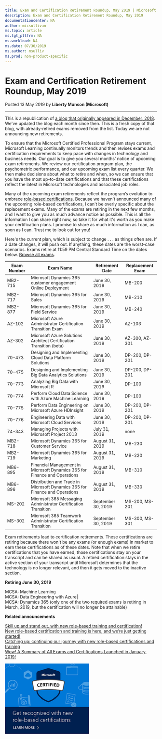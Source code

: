 ```yaml
---
title: Exam and Certification Retirement Roundup, May 2019 | Microsoft Docs
description: Exam and Certification Retirement Roundup, May 2019 
documentationcenter: NA 
author: micsullivan
ms.topic: article
ms.tgt_pltfrm: NA
ms.workload: NA
ms.date: 07/30/2019
ms.author: msulliv
ms.prod: non-product-specific
---
```

# Exam and Certification Retirement Roundup, May 2019

Posted 13 May 2019 by **Liberty Munson (Microsoft)**

___

This is a republication of [a blog that originally appeared in December, 2018](https://www.microsoft.com/en-us/learning/community-blog-post.aspx?BlogId=8&Id=375189). We've updated the blog each month since then. This is a fresh copy of that blog, with already-retired exams removed from the list. Today we are not announcing new retirements.

To ensure that the Microsoft Certified Professional Program stays current, Microsoft Learning continually monitors trends and then revises exams and certification requirements to keep pace with changes in technology and business needs. Our goal is to give you several months’ notice of upcoming exam retirements. We review our certification program plan, the psychometric performance, and our upcoming exam list every quarter. We then make decisions about what to retire and when, so we can ensure that you have the most up-to-date certifications and that these certifications reflect the latest in Microsoft technologies and associated job roles.

Many of the upcoming exam retirements reflect the program’s evolution to embrace [role-based certifications](https://www.microsoft.com/en-us/learning/community-blog-post.aspx?BlogId=8&Id=375159). Because we haven't announced many of the upcoming role-based certifications, I can't be overly specific about the replacement exams. Many of the exams are retiring in the next few months, and I want to give you as much advance notice as possible. This is all the information I can share right now, so take it for what it's worth as you make your certification plans. I promise to share as much information as I can, as soon as I can. Trust me to look out for you!

Here's the current plan, which is subject to change . . . as things often are. If a date changes, it will push out. If anything, these dates are the worst-case scenarios. Exams retire at 11:59 PM Central Standard Time on the dates below. [Browse all exams](https://www.microsoft.com/learning/exam-list.aspx).

| Exam Number | Exam Name | Retirement Date | Replacement Exam  |
| --- | --- | --- | --- |
| MB2-715 | Microsoft Dynamics 365 customer engagement Online Deployment | June 30, 2019 | MB-200 |
| MB2-717 | Microsoft Dynamics 365 for Sales | June 30, 2019 | MB-210 |
| MB2-877 | Microsoft Dynamics 365 for Field Service | June 30, 2019 | MB-240 |
| AZ-102 | Microsoft Azure Administrator Certification Transition Exam | June 30, 2019 | AZ-103 |
| AZ-302 | Microsoft Azure Solutions Architect Certification Transition (beta) | June 30, 2019 | AZ-300, AZ-301 |
| 70-473 | Designing and Implementing Cloud Data Platform Solutions | June 30, 2019 | DP-200, DP-201 |
| 70-475 | Designing and Implementing Big Data Analytics Solutions | June 30, 2019 | DP-200, DP-201 |
| 70-773 | Analyzing Big Data with Microsoft R | June 30, 2019 | DP-100 |
| 70-774 | Perform Cloud Data Science with Azure Machine Learning | June 30, 2019 | DP-100 |
| 70-775 | Perform Data Engineering on Microsoft Azure HDInsight | June 30, 2019 | DP-200, DP-201 |
| 70-776 | Engineering Data with Microsoft Cloud Services | June 30, 2019 | DP-200, DP-201 |
| 74-343 | Managing Projects with Microsoft Project 2013 | July 31, 2019 | none |
| MB2-718 | Microsoft Dynamics 365 for Customer Service | August 31, 2019 | MB-230 |
| MB2-719 | Microsoft Dynamics 365 for Marketing | August 31, 2019 | MB-220 |
| MB6-895 | Financial Management in Microsoft Dynamics 365 for Finance and Operations | August 31, 2019 | MB-310 |
| MB6-896 | Distribution and Trade in Microsoft Dynamics 365 for Finance and Operations | August 31, 2019 | MB-330 |
| MS-202 | Microsoft 365 Messaging Administrator Certification Transition | September 30, 2019 | MS-200, MS-201 |
| MS-302 | Microsoft 365 Teamwork Administrator Certification Transition | September 30, 2019 | MS-300, MS-301 |


Exam retirements lead to certification retirements. These certifications are retiring because there won't be any exams (or enough exams) in market to earn these certifications as of these dates. Note that when we retire certifications that you have earned, those certifications stay on your transcript and can be shared as usual. A retired certification stays in the active section of your transcript until Microsoft determines that the technology is no longer relevant, and then it gets moved to the inactive section.

**Retiring June 30, 2019**

MCSA: Machine Learning  
MCSA: Data Engineering with Azure|  
MCSA: Dynamics 365 (only one of the two required exams is retiring in March, 2019, but the certification will no longer be attainable)

**Related announcements** 
  
[Skill up and stand out, with new role-based training and certification!](https://www.microsoft.com/en-us/learning/community-blog-post.aspx?BlogId=8&Id=375161)   
[New role-based certification and training is here, and we’re just getting started!](https://www.microsoft.com/en-us/learning/community-blog-post.aspx?BlogId=8&Id=375159)  
[Catching up: continuing our journey with new role-based certifications and training  
](https://www.microsoft.com/en-us/learning/community-blog-post.aspx?BlogId=8&Id=375200)[Wow! A Summary of All Exams and Certifications Launched in January, 2019!](https://www.microsoft.com/en-us/learning/community-blog-post.aspx?BlogId=8&Id=375204)

[![Build career advancing skills](images/microsoft-certified-banner.png)](https://www.microsoft.com/learning/azure-training-certification.aspx?WT.icid=mva_bnr_lexawareness_usen_asi_rightrail_oct2017)

